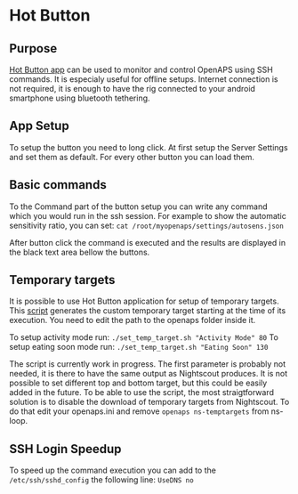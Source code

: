 # Hot Button

## Purpose
[Hot Button app](https://play.google.com/store/apps/details?id=crosien.HotButton) can be used to monitor and control OpenAPS using SSH commands. It is especialy useful for offline setups. Internet connection is not required, it is enough to have the rig connected to your android smartphone using bluetooth tethering.

## App Setup 
To setup the button you need to long click. At first setup the Server Settings and set them as default. For every other button you can load them.

## Basic commands
To the Command part of the button setup you can write any command which you would run in the ssh session. For example to show the automatic sensitivity ratio, you can set:
```cat /root/myopenaps/settings/autosens.json ```

After button click the command is executed and the results are displayed in the black text area bellow the buttons. 

## Temporary targets
It is possible to use Hot Button application for setup of temporary targets.  This [script](https://github.com/lukas-ondriga/openaps-share/blob/master/start-temp-target.sh) generates the custom temporary target starting at the time of its execution. You need to edit the path to the openaps folder inside it.

To setup activity mode run:
```./set_temp_target.sh "Activity Mode" 80```
To setup eating soon mode run:
```./set_temp_target.sh "Eating Soon" 130```

The script is currently work in progress. The first parameter is probably not needed, it is there to have the same output as Nightscout produces. It is not possible to set different top and bottom target, but this could be easily added in the future. 
To be able to use the script, the most straigtforward solution is to disable the download of temporary targets from Nightscout. To do that edit your openaps.ini and remove ```openaps ns-temptargets``` from ns-loop. 

## SSH Login Speedup
To speed up the command execution you can add to the ```/etc/ssh/sshd_config``` the following line:
```UseDNS no```



